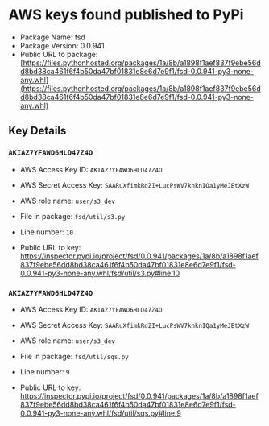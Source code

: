 # AWS keys found published to PyPi

* Package Name: fsd
* Package Version: 0.0.941
* Public URL to package: [https://files.pythonhosted.org/packages/1a/8b/a1898f1aef837f9ebe56dd8bd38ca461f6f4b50da47bf01831e8e6d7e9f1/fsd-0.0.941-py3-none-any.whl](https://files.pythonhosted.org/packages/1a/8b/a1898f1aef837f9ebe56dd8bd38ca461f6f4b50da47bf01831e8e6d7e9f1/fsd-0.0.941-py3-none-any.whl)

## Key Details

### `AKIAZ7YFAWD6HLD47Z4O`

* AWS Access Key ID: `AKIAZ7YFAWD6HLD47Z4O`
* AWS Secret Access Key: `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` 
* AWS role name: `user/s3_dev`
* File in package: `fsd/util/s3.py`
* Line number: `10`

* Public URL to key: https://inspector.pypi.io/project/fsd/0.0.941/packages/1a/8b/a1898f1aef837f9ebe56dd8bd38ca461f6f4b50da47bf01831e8e6d7e9f1/fsd-0.0.941-py3-none-any.whl/fsd/util/s3.py#line.10



### `AKIAZ7YFAWD6HLD47Z4O`

* AWS Access Key ID: `AKIAZ7YFAWD6HLD47Z4O`
* AWS Secret Access Key: `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` 
* AWS role name: `user/s3_dev`
* File in package: `fsd/util/sqs.py`
* Line number: `9`

* Public URL to key: https://inspector.pypi.io/project/fsd/0.0.941/packages/1a/8b/a1898f1aef837f9ebe56dd8bd38ca461f6f4b50da47bf01831e8e6d7e9f1/fsd-0.0.941-py3-none-any.whl/fsd/util/sqs.py#line.9


